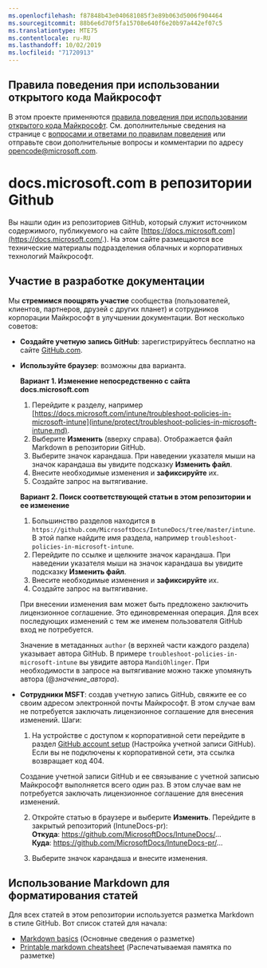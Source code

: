 ```yaml
---
ms.openlocfilehash: f87848b43e040681085f3e89b063d5006f904464
ms.sourcegitcommit: 88b6e6d70f5fa15708e640f6e20b97a442ef07c5
ms.translationtype: MTE75
ms.contentlocale: ru-RU
ms.lasthandoff: 10/02/2019
ms.locfileid: "71720913"
---
```

## <a name="microsoft-open-source-code-of-conduct"></a>Правила поведения при использовании открытого кода Майкрософт

В этом проекте применяются [правила поведения при использовании открытого кода Майкрософт](https://opensource.microsoft.com/codeofconduct/).
См. дополнительные сведения на странице с [вопросами и ответами по правилам поведения](https://opensource.microsoft.com/codeofconduct/faq/) или отправьте свои дополнительные вопросы и комментарии по адресу [opencode@microsoft.com](mailto:opencode@microsoft.com).

# <a name="docsmicrosoftcom-github-repository"></a>docs.microsoft.com в репозитории Github

Вы нашли один из репозиториев GitHub, который служит источником содержимого, публикуемого на сайте [https://docs.microsoft.com](https://docs.microsoft.com/.). На этом сайте размещаются все технические материалы подразделения облачных и корпоративных технологий Майкрософт.

## <a name="contribute-to-your-documentation"></a>Участие в разработке документации
Мы **стремимся поощрять участие** сообщества (пользователей, клиентов, партнеров, друзей с других планет) и сотрудников корпорации Майкрософт в улучшении документации. Вот несколько советов:

* **Создайте учетную запись GitHub**: зарегистрируйтесь бесплатно на сайте [GitHub.com](https://www.github.com).

* **Используйте браузер**: возможны два варианта. 

    **Вариант 1. Изменение непосредственно с сайта docs.microsoft.com**  
    1. Перейдите к разделу, например [https://docs.microsoft.com/intune/troubleshoot-policies-in-microsoft-intune](intune/protect/troubleshoot-policies-in-microsoft-intune.md). 
    2. Выберите **Изменить** (вверху справа). Отображается файл Markdown в репозитории GitHub.
    3. Выберите значок карандаша. При наведении указателя мыши на значок карандаша вы увидите подсказку **Изменить файл**. 
    4. Внесите необходимые изменения и **зафиксируйте** их. 
    5. Создайте запрос на вытягивание.
    
    **Вариант 2. Поиск соответствующей статьи в этом репозитории и ее изменение**  
    1. Большинство разделов находится в `https://github.com/MicrosoftDocs/IntuneDocs/tree/master/intune`. В этой папке найдите имя раздела, например `troubleshoot-policies-in-microsoft-intune`. 
    2. Перейдите по ссылке и щелкните значок карандаша. При наведении указателя мыши на значок карандаша вы увидите подсказку **Изменить файл**. 
    3. Внесите необходимые изменения и **зафиксируйте** их. 
    4. Создайте запрос на вытягивание. 

  При внесении изменения вам может быть предложено заключить лицензионное соглашение. Это единовременная операция. Для всех последующих изменений с тем же именем пользователя GitHub вход не потребуется. 
  
  Значение в метаданных `author` (в верхней части каждого раздела) указывает автора GitHub. В примере `troubleshoot-policies-in-microsoft-intune` вы увидите автора `MandiOhlinger`. При необходимости в запросе на вытягивание можно также упомянуть автора (@*значение_автора*).
  
* **Сотрудники MSFT**: создав учетную запись GitHub, свяжите ее со своим адресом электронной почты Майкрософт. В этом случае вам не потребуется заключать лицензионное соглашение для внесения изменений. Шаги:

  1. На устройстве с доступом к корпоративной сети перейдите в раздел [GitHub account setup](https://review.docs.microsoft.com/en-us/help/contribute/contribute-get-started-setup-github?branch=master) (Настройка учетной записи GitHub). Если вы не подключены к корпоративной сети, эта ссылка возвращает код 404.
  
    Создание учетной записи GitHub и ее связывание с учетной записью Майкрософт выполняется всего один раз. В этом случае вам не потребуется заключать лицензионное соглашение для внесения изменений. 

  2. Откройте статью в браузере и выберите **Изменить**. Перейдите в закрытый репозиторий (IntuneDocs-pr):  
    **Откуда**: https://github.com/MicrosoftDocs/IntuneDocs/...  
    **Куда**: https://github.com/MicrosoftDocs/IntuneDocs-pr/...
  
  3. Выберите значок карандаша и внесите изменения. 

## <a name="use-markdown-to-format-your-topic"></a>Использование Markdown для форматирования статей
Для всех статей в этом репозитории используется разметка Markdown в стиле GitHub. Вот список статей для начала:

* [Markdown basics](https://help.github.com/articles/basic-writing-and-formatting-syntax/) (Основные сведения о разметке)
* [Printable markdown cheatsheet](https://guides.github.com/pdfs/markdown-cheatsheet-online.pdf) (Распечатываемая памятка по разметке)
